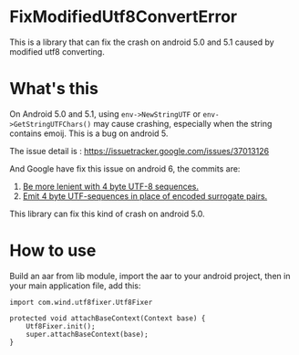 # FixModifiedUtf8ConvertError
This is a library that can fix the crash on android 5.0 and 5.1 caused by modified utf8 converting.

# What's this
On Android 5.0 and 5.1, using `env->NewStringUTF` or `env->GetStringUTFChars()` may cause crashing, especially when the string contains emoij.
This is a bug on android 5.

The issue detail is : https://issuetracker.google.com/issues/37013126

And Google have fix this issue on android 6, the commits are:
1. [Be more lenient with 4 byte UTF-8 sequences.](https://android-review.googlesource.com/c/platform/art/+/130121)
2. [Emit 4 byte UTF-sequences in place of encoded surrogate pairs.](https://android-review.googlesource.com/c/platform/art/+/132241)

This library can fix this kind of crash on android 5.0.

# How to use
Build an aar from lib module, import the aar to your android project, then in your main application file, add this:

```
import com.wind.utf8fixer.Utf8Fixer

protected void attachBaseContext(Context base) {
    Utf8Fixer.init();
    super.attachBaseContext(base);
}
```
